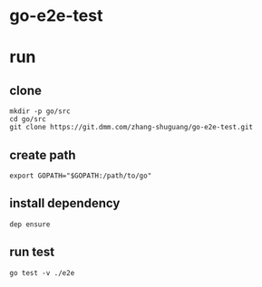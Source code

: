 # go-e2e-test

# run

## clone
```
mkdir -p go/src
cd go/src
git clone https://git.dmm.com/zhang-shuguang/go-e2e-test.git
```

## create path
```
export GOPATH="$GOPATH:/path/to/go"
```

## install dependency
```
dep ensure
```

## run test
```
go test -v ./e2e
```
